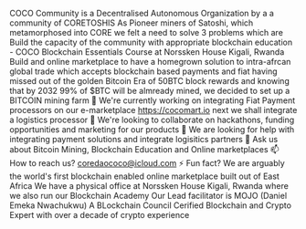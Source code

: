 COCO Community is a Decentralised Autonomous Organization by a a community of CORETOSHIS
As Pioneer miners of Satoshi, which metamorphosed into CORE we felt a need to solve 3 problems which are
Build the capacity of the community with appropriate blockchain education - COCO Blockchain Essentials Course at Norssken House Kigali, Rwanda
Build and online marketplace to have a homegrown solution to intra-afrcan global trade which accepts blockchain based payments and fiat
having missed out of the golden Bitcoin Era of 50BTC block rewards and knowing that by 2032 99% of $BTC will be almready mined, we decided to set up a BITCOIN mining farm
🔭 We're currently working on integrating Fiat Payment processors on our e-marketplace https://cocomart.io next we shall integrate a logistics processor
👯 We're looking to collaborate on hackathons, funding opportunities and marketing for our products
🤔 We are looking for help with integrating payment solutions and integrate logisitics partners
💬 Ask us about Bitcoin Mining, Blockchain Education and Online marketplaces
📫 How to reach us? coredaococo@icloud.com
⚡ Fun fact? We are arguably the world's first blockchain enabled online marketplace built out of East Africa
We have a physical office at Norssken House Kigali, Rwanda where we also run our Blockchain Academy
Our Lead facilitator is MOJO (Daniel Emeka Nwachukwu) A BLockchain Council Cerified Blockchain and Crypto Expert with over a decade of crypto experience
